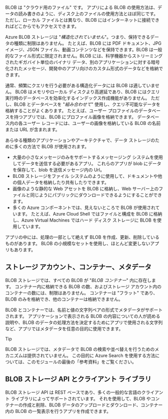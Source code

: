 BLOB は "クラウド用のファイル" です。 アプリによる BLOB の使用方法は、データの読み書きのように、ディスク上のファイルの使用方法とほぼ同じです。 ただし、ローカル ファイルとは異なり、BLOB にはインターネットに接続できればどこからでもアクセスできます。

Azure BLOB ストレージは "*構造化されていません*"。つまり、保持できるデータの種類に制限はありません。 たとえば、BLOB には PDF ドキュメント、JPG イメージ、JSON ファイル、動画コンテンツなどを保持できます。BLOB は一般的なファイル形式に限定されません。BLOB には、科学機器からストリーミングされたギガバイト単位のバイナリ データ、別のアプリケーションに対する暗号化されたメッセージ、開発中のアプリ向けのカスタム形式のデータなどを格納できます。

通常、頻繁にクエリを行う必要がある構造化データには BLOB は適していません。 BLOB はメモリやローカル ディスクより高遅延であり、BLOB にはクエリ実行時のデータベースを効率化するインデックス作成機能がありません。 ただし、BLOB とデータベースを "*組み合わせて*" 使用し、クエリ不可能なデータを格納することがよくあります。 たとえば、ユーザー プロファイルのデータベースを持つアプリでは、BLOB にプロファイル画像を格納できます。 データベース内の各ユーザー レコードには、ユーザーの画像を格納している BLOB の名前または URL が含まれます。

あらゆる種類のアプリケーションやアーキテクチャで、データ ストレージのために多くの方法で BLOB が使用されます。

- 大量の小さなメッセージのみをサポートするメッセージング システムを使用してデータを送信する必要があるアプリ。 これらのアプリが blob にデータを保存して、blob を送信メッセージ内の Url。
- BLOB ストレージをファイル システムのように使用して、ドキュメントや他の個人データを格納したり共有したりできます。
- 画像のような静的な Web アセットを BLOB に格納し、Web サーバー上のファイルと同じようにパブリックにダウンロードできるようにすることができます。
- 多くの Azure コンポーネントでは、見えないところで BLOB が使用されています。 たとえば、Azure Cloud Shell ではファイルと構成を BLOB に格納し、Azure Virtual Machines ではハード ディスク ストレージに BLOB を使用しています。

アプリの中には、処理の一部として絶えず BLOB を作成、更新、削除しているものがあります。 BLOB の小規模なセットを使用し、ほとんど変更しないアプリもあります。

## <a name="storage-accounts-containers-and-metadata"></a>ストレージ アカウント、コンテナー、メタデータ

BLOB ストレージでは、すべての BLOB が "*BLOB コンテナー*" 内に存在します。 コンテナー内に格納できる BLOB の数、およびストレージ アカウント内のコンテナーの数には、制限はありません。 コンテナーは "フラット" であり、BLOB のみを格納でき、他のコンテナーは格納できません。

BLOB とコンテナーでは、名前と値の文字列ペアの形式でメタデータがサポートされます。 アプリケーションで表示される BLOB の内容についての人が読める説明や、BLOB のデータの処理方法を決定するためにアプリで使用される文字列など、アプリではメタデータを任意の目的に使用できます。

> [!TIP]
> BLOB ストレージでは、メタデータで BLOB の検索や並べ替えを行うためのメカニズムは提供されていません。 この目的に Azure Search を使用する方法については、このモジュールの最後の「参考資料」をご覧ください。

## <a name="the-blob-storage-api-and-client-libraries"></a>BLOB ストレージ API とクライアント ライブラリ

BLOB ストレージ API は REST ベースであり、多くの一般的な言語のクライアント ライブラリによってサポートされています。 それを使用して、BLOB やコンテナーの作成と削除、BLOB データのアップロードとダウンロード、コンテナー内の BLOB の一覧表示を行うアプリを作成できます。
